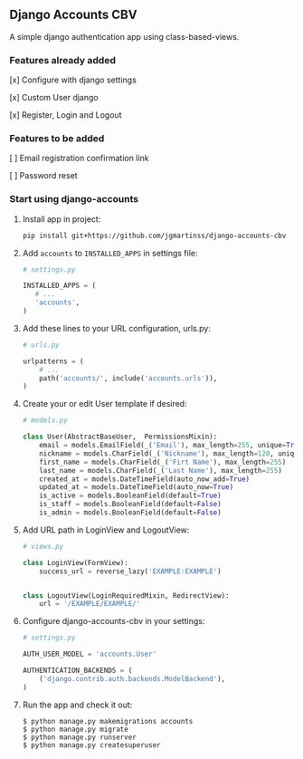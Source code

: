 ## Django Accounts CBV

A simple django authentication app using class-based-views. 


### Features already added

[x] Configure with django settings

[x] Custom User django

[x] Register, Login and Logout

### Features to be added

[ ] Email registration confirmation link

[ ] Password reset


### Start using django-accounts

1.  Install app in project:

    ```sh
    pip install git+https://github.com/jgmartinss/django-accounts-cbv
    ```

2.  Add `accounts` to `INSTALLED_APPS` in settings file:

    ```python
    # settings.py

    INSTALLED_APPS = (
       # ...
       'accounts',
    )
    ```

3.  Add these lines to your URL configuration, urls.py:

    ```python
    # urls.py

    urlpatterns = (
        # ...
        path('accounts/', include('accounts.urls')),
    )
    ```

4.  Create your or edit User template if desired:

    ```python
    # models.py

    class User(AbstractBaseUser,  PermissionsMixin):
        email = models.EmailField(_('Email'), max_length=255, unique=True)
        nickname = models.CharField(_('Nickname'), max_length=120, unique=True)
        first_name = models.CharField(_('Firt Name'), max_length=255)
        last_name = models.CharField(_('Last Name'), max_length=255)
        created_at = models.DateTimeField(auto_now_add=True)
        updated_at = models.DateTimeField(auto_now=True)
        is_active = models.BooleanField(default=True)
        is_staff = models.BooleanField(default=False)
        is_admin = models.BooleanField(default=False)
    ```

5.  Add URL path in LoginView and LogoutView:

    ```python
    # views.py

    class LoginView(FormView):
        success_url = reverse_lazy('EXAMPLE:EXAMPLE')


    class LogoutView(LoginRequiredMixin, RedirectView):
        url = '/EXAMPLE/EXAMPLE/'
    ```

6.  Configure django-accounts-cbv in your settings:

    ```python
    # settings.py

    AUTH_USER_MODEL = 'accounts.User'

    AUTHENTICATION_BACKENDS = (
        ('django.contrib.auth.backends.ModelBackend'),
    )
    ```

7.  Run the app and check it out:

    ```shell
    $ python manage.py makemigrations accounts
    $ python manage.py migrate
    $ python manage.py runserver
    $ python manage.py createsuperuser
    ```
